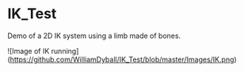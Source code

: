 # IK_Test
 Demo of a 2D IK system using a limb made of bones.

![Image of IK running]
(https://github.com/WilliamDyball/IK_Test/blob/master/Images/IK.png)
